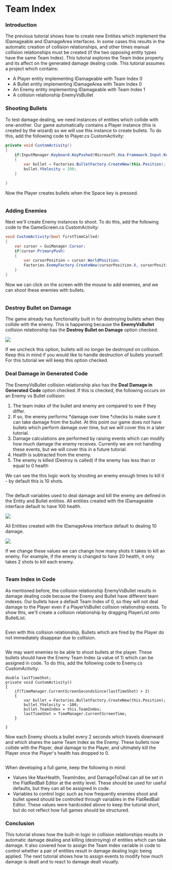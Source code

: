 # Team Index

### Introduction

The previous tutorial shows how to create new Entities which implement the IDamageable and IDamageArea interfaces. In some cases this results in the automatic creation of collision relationships, and other times manual collision relationships must be created (if the two opposing entity types have the same Team Index). This tutorial explores the Team Index property and its affect on the generated damage dealing code. This tutorial assumes a project which contains:

* A Player entity implementing IDamageable with Team Index 0
* A Bullet entity implementing IDamageArea with Team Index 0
* An Enemy entity implementing IDamageable with Team Index 1
* A collision relationship EnemyVsBullet

### Shooting Bullets

To test damage dealing, we need instances of entities which collide with one-another. Our game automatically contains a Player instance (this is created by the wizard) so we will use this instance to create bullets. To do this, add the following code to Player.cs CustomActivity:

```csharp
private void CustomActivity()
{
    if(InputManager.Keyboard.KeyPushed(Microsoft.Xna.Framework.Input.Keys.Space))
    {
        var bullet = Factories.BulletFactory.CreateNew(this.Position);
        bullet.YVelocity = 200;
    }

}
```

Now the Player creates bullets when the Space key is pressed.

<figure><img src="../../media/2023-01-11_06-32-40.gif" alt=""><figcaption></figcaption></figure>

### Adding Enemies

Next we'll create Enemy instances to shoot. To do this, add the following code to the GameScreen.cs CustomActivity:

```csharp
void CustomActivity(bool firstTimeCalled)
{
    var cursor = GuiManager.Cursor;
    if(cursor.PrimaryPush)
    {
        var cursorPosition = cursor.WorldPosition;
        Factories.EnemyFactory.CreateNew(cursorPosition.X, cursorPosition.Y);
    }
}
```

Now we can click on the screen with the mouse to add enemies, and we can shoot these enemies with bullets.

<figure><img src="../../media/2023-01-11_06-37-00.gif" alt=""><figcaption></figcaption></figure>

### Destroy Bullet on Damage

The game already has functionality built in for destroying bullets when they collide with the enemy. This is happening because the **EnemyVsBullet** collision relationship has the **Destroy Bullet on Damage** option checked.

![](../../media/2023-01-img\_63bebc9d3e9ff.png)

If we uncheck this option, bullets will no longer be destroyed on collision. Keep this in mind if you would like to handle destruction of bullets yourself. For this tutorial we will keep this option checked.

### Deal Damage in Generated Code

The EnemyVsBullet collision relationship also has the **Deal Damage in Generated Code** option checked. If this is checked, the following occurs on an Enemy vs Bullet collision:

1. The team index of the bullet and enemy are compared to see if they differ.
2. If so, the enemy performs \*damage over time \*checks to make sure it can take damage from the bullet. At this point our game does not have bullets which perform damage over time, but we will cover this in a later tutorial.
3. Damage calculations are performed by raising events which can modify how much damage the enemy receives. Currently we are not handling these events, but we will cover this in a future tutorial.
4. Health is subtracted from the enemy.
5. The enemy is killed (Destroy is called) if the enemy has less than or equal to 0 health

We can see the this logic work by shooting an enemy enough times to kill it - by default this is 10 shots.

<figure><img src="../../media/2023-01-11_06-48-10.gif" alt=""><figcaption></figcaption></figure>

The default variables used to deal damage and kill the enemy are defined in the Entity and Bullet entities. All entities created with the IDamageable interface default to have 100 health.

![](../../media/2023-01-img\_63bebedcd0d20.png)

All Entities created with the IDamageArea interface default to dealing 10 damage.

![](../../media/2023-01-img\_63bebf1ca3662.png)

If we change these values we can change how many shots it takes to kill an enemy. For example, if the enemy is changed to have 20 health, it only takes 2 shots to kill each enemy.

<figure><img src="../../media/2023-01-11_06-54-40.gif" alt=""><figcaption></figcaption></figure>

### Team Index in Code

As mentioned before, the collision relationship EnemyVsBullet results in damage dealing code because the Enemy and Bullet have different team indexes. Our bullets have a default Team Index of 0, so they will not deal damage to the Player even if a PlayerVsBullet collision relationship exists. To show this, we'll create a collision relationship by dragging PlayerList onto BulletList.

<figure><img src="../../media/2023-01-11_07-00-26.gif" alt=""><figcaption></figcaption></figure>

Even with this collision relationship, Bullets which are fired by the Player do not immediately disappear due to collision.

<figure><img src="../../media/2023-01-11_07-02-07.gif" alt=""><figcaption></figcaption></figure>

We may want enemies to be able to shoot bullets at the player. These bullets should have the Enemy Team Index (a value of 1) which can be assigned in code. To do this, add the following code to Enemy.cs CustomActivity:

```
double lastTimeShot;
private void CustomActivity()
{
    if(TimeManager.CurrentScreenSecondsSince(lastTimeShot) > 2)
    {
        var bullet = Factories.BulletFactory.CreateNew(this.Position);
        bullet.YVelocity = -100;
        bullet.TeamIndex = this.TeamIndex;
        lastTimeShot = TimeManager.CurrentScreenTime;
    }

}
```

Now each Enemy shoots a bullet every 2 seconds which travels downward and which shares the same Team Index as the Enemy. These bullets now collide with the Player, deal damage to the Player, and ultimately kill the Player once the Player's health has dropped to 0.

<figure><img src="../../media/2023-01-11_07-07-18.gif" alt=""><figcaption></figcaption></figure>

When developing a full game, keep the following in mind:

* Values like MaxHealth, TeamIndex, and DamageToDeal can all be set in the FlatRedBall Editor at the entity level. These should be used for useful defaults, but they can all be assigned in code.
* Variables to control logic such as how frequently enemies shoot and bullet speed should be controlled through variables in the FlatRedBall Editor. These values were hardcoded above to keep the tutorial short, but do not reflect how full games should be structured.

### Conclusion

This tutorial shows how the built-in logic in collision relationships results in automatic damage dealing and killing (destroying) of entities which can take damage. It also covered how to assign the Team Index variable in code to control whether a pair of entities result in damage dealing logic being applied. The next tutorial shows how to assign events to modify how much damage is dealt and to react to damage dealt visually.
